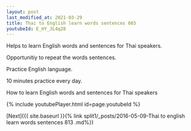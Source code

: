 ```yaml
---
layout: post
last_modified_at: 2021-03-29
title: Thai to English learn words sentences 665 
youtubeId: E_HY_JL4q28
---
```

 
 
Helps to learn English words and sentences for Thai speakers.

Opportunitiy to repeat the words sentences. 

Practice English language. 
 
10 minutes practice every day. 
 
How to learn English words and sentences for Thai speakers 
 
{% include youtubePlayer.html id=page.youtubeId %}
 
 
[Next]({{ site.baseurl }}{% link  split1/_posts/2016-05-09-Thai to english learn words sentences 813 .md%})
 
